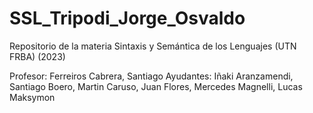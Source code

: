 # SSL_Tripodi_Jorge_Osvaldo
Repositorio de la materia Sintaxis y Semántica de los Lenguajes (UTN FRBA) (2023)

Profesor: Ferreiros Cabrera, Santiago
Ayudantes: Iñaki Aranzamendi, Santiago Boero, Martin Caruso, Juan Flores, Mercedes Magnelli, Lucas Maksymon
